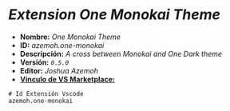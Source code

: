 <!-- Autor: Daniel Benjamin Perez Morales -->
<!-- GitHub: https://github.com/D4nitrix13 -->
<!-- GitLab: https://gitlab.com/D4nitrix13 -->
<!-- Correo electrónico: danielperezdev@proton.me -->

# ***Extension One Monokai Theme***

- **Nombre:** *One Monokai Theme*
- **ID:** *azemoh.one-monokai*
- **Descripción:** *A cross between Monokai and One Dark theme*
- **Versión:** *`0.5.0`*
- **Editor:** *Joshua Azemoh*
- **[Vínculo de VS Marketplace:](https://marketplace.visualstudio.com/items?itemName=azemoh.one-monokai "https://marketplace.visualstudio.com/items?itemName=azemoh.one-monokai")**

```plaintext
# Id Extensión Vscode
azemoh.one-monokai
```
